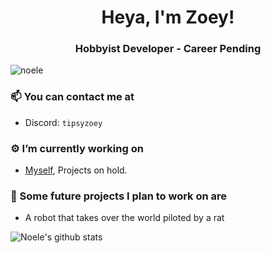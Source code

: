 <h1 align="center">Heya, I'm Zoey!</h1>
<h3 align="center">Hobbyist Developer - Career Pending</h3>
<p align="left"> <img src="https://komarev.com/ghpvc/?username=noele" alt="noele" /> </p>

### 📫 You can contact me at
  - Discord: `tipsyzoey`

### ⚙️ I’m currently working on
  - [Myself](https://github.com/Noele), Projects on hold.

### 🚀 Some future projects I plan to work on are
  - A robot that takes over the world piloted by a rat

![Noele's github stats](https://github-readme-stats.vercel.app/api?username=noele&hide=stars,issues)
